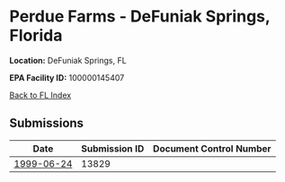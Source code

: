 # Perdue Farms - DeFuniak Springs, Florida

**Location:** DeFuniak Springs, FL

**EPA Facility ID:** 100000145407

[Back to FL Index](../../index.md)

## Submissions

| Date | Submission ID | Document Control Number |
|------|--------------|-------------------------|
| [1999-06-24](submissions/13829.md) | 13829 |  |

